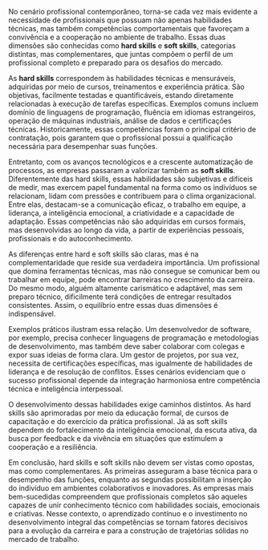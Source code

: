 No cenário profissional contemporâneo, torna-se cada vez mais evidente a necessidade de profissionais que possuam não apenas habilidades técnicas, mas também competências comportamentais que favoreçam a convivência e a cooperação no ambiente de trabalho. Essas duas dimensões são conhecidas como **hard skills** e **soft skills**, categorias distintas, mas complementares, que juntas compõem o perfil de um profissional completo e preparado para os desafios do mercado.

As **hard skills** correspondem às habilidades técnicas e mensuráveis, adquiridas por meio de cursos, treinamentos e experiência prática. São objetivas, facilmente testadas e quantificáveis, estando diretamente relacionadas à execução de tarefas específicas. Exemplos comuns incluem domínio de linguagens de programação, fluência em idiomas estrangeiros, operação de máquinas industriais, análise de dados e certificações técnicas. Historicamente, essas competências foram o principal critério de contratação, pois garantem que o profissional possui a qualificação necessária para desempenhar suas funções.

Entretanto, com os avanços tecnológicos e a crescente automatização de processos, as empresas passaram a valorizar também as **soft skills**. Diferentemente das hard skills, essas habilidades são subjetivas e difíceis de medir, mas exercem papel fundamental na forma como os indivíduos se relacionam, lidam com pressões e contribuem para o clima organizacional. Entre elas, destacam-se a comunicação eficaz, o trabalho em equipe, a liderança, a inteligência emocional, a criatividade e a capacidade de adaptação. Essas competências não são adquiridas em cursos formais, mas desenvolvidas ao longo da vida, a partir de experiências pessoais, profissionais e do autoconhecimento.

As diferenças entre hard e soft skills são claras, mas é na complementaridade que reside sua verdadeira importância. Um profissional que domina ferramentas técnicas, mas não consegue se comunicar bem ou trabalhar em equipe, pode encontrar barreiras no crescimento da carreira. Do mesmo modo, alguém altamente carismático e adaptável, mas sem preparo técnico, dificilmente terá condições de entregar resultados consistentes. Assim, o equilíbrio entre essas duas dimensões é indispensável.

Exemplos práticos ilustram essa relação. Um desenvolvedor de software, por exemplo, precisa conhecer linguagens de programação e metodologias de desenvolvimento, mas também deve saber colaborar com colegas e expor suas ideias de forma clara. Um gestor de projetos, por sua vez, necessita de certificações específicas, mas igualmente de habilidades de liderança e de resolução de conflitos. Esses cenários evidenciam que o sucesso profissional depende da integração harmoniosa entre competência técnica e inteligência interpessoal.

O desenvolvimento dessas habilidades exige caminhos distintos. As hard skills são aprimoradas por meio da educação formal, de cursos de capacitação e do exercício da prática profissional. Já as soft skills dependem do fortalecimento da inteligência emocional, da escuta ativa, da busca por feedback e da vivência em situações que estimulem a cooperação e a resiliência.

Em conclusão, hard skills e soft skills não devem ser vistas como opostas, mas como complementares. As primeiras asseguram a base técnica para o desempenho das funções, enquanto as segundas possibilitam a inserção do indivíduo em ambientes colaborativos e inovadores. As empresas mais bem-sucedidas compreendem que profissionais completos são aqueles capazes de unir conhecimento técnico com habilidades sociais, emocionais e criativas. Nesse contexto, o aprendizado contínuo e o investimento no desenvolvimento integral das competências se tornam fatores decisivos para a evolução da carreira e para a construção de trajetórias sólidas no mercado de trabalho.
